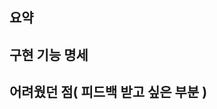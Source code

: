 ## 요약

<!-- 전체적인 내용을 요약해서 적어주세요! -->

## 구현 기능 명세

<!-- 구현한 내용을 상세하게 적어주세요! -->

## 어려웠던 점( 피드백 받고 싶은 부분 )

<!-- 없다면 없음으로 적으면 됩니다! 팀원이 확인해 줬으면 하는 부분이 있다면 적어주세요! -->
